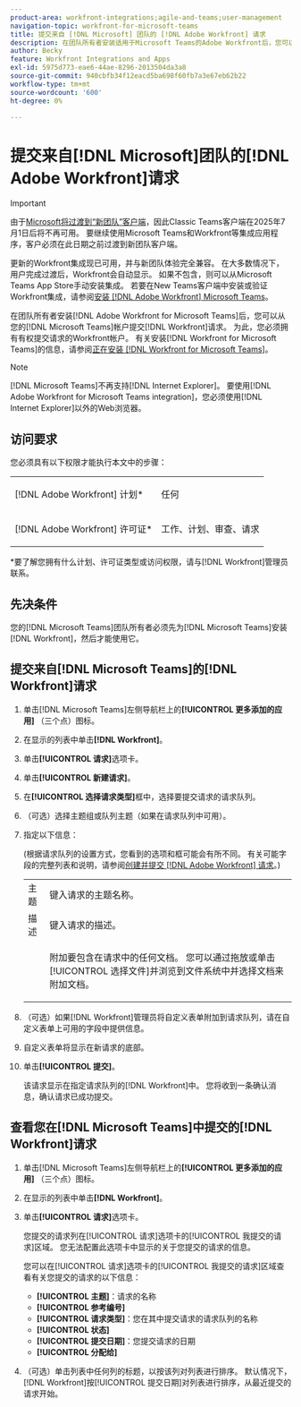 ```yaml
---
product-area: workfront-integrations;agile-and-teams;user-management
navigation-topic: workfront-for-microsoft-teams
title: 提交来自 [!DNL Microsoft] 团队的 [!DNL Adobe Workfront] 请求
description: 在团队所有者安装适用于Microsoft Teams的Adobe Workfront后，您可以从Microsoft Teams帐户提交Workfront请求。 为此，您必须拥有有权提交请求的Workfront帐户。 有关安装适用于Microsoft Teams的Workfront的信息，请参阅安装适用于Microsoft Teams的Workfront 。
author: Becky
feature: Workfront Integrations and Apps
exl-id: 5975d773-eae6-44ae-8296-2013504da3a8
source-git-commit: 940cbfb34f12eacd5ba698f60fb7a3e67eb62b22
workflow-type: tm+mt
source-wordcount: '600'
ht-degree: 0%

---
```


# 提交来自[!DNL Microsoft]团队的[!DNL Adobe Workfront]请求

>[!IMPORTANT]
>
>由于[Microsoft将过渡到“新团队”客户端](https://learn.microsoft.com/en-us/microsoftteams/teams-classic-client-end-of-availability)，因此Classic Teams客户端在2025年7月1日后将不再可用。 要继续使用Microsoft Teams和Workfront等集成应用程序，客户必须在此日期之前过渡到新团队客户端。
>
>更新的Workfront集成现已可用，并与新团队体验完全兼容。 在大多数情况下，用户完成过渡后，Workfront会自动显示。 如果不包含，则可以从Microsoft Teams App Store手动安装集成。 若要在New Teams客户端中安装或验证Workfront集成，请参阅[安装 [!DNL Adobe Workfront] Microsoft Teams](/help/quicksilver/workfront-integrations-and-apps/using-workfront-with-microsoft-teams/install-workfront-ms-teams.md)。

在团队所有者安装[!DNL Adobe Workfront for Microsoft Teams]后，您可以从您的[!DNL Microsoft Teams]帐户提交[!DNL Workfront]请求。 为此，您必须拥有有权提交请求的Workfront帐户。 有关安装[!DNL Workfront for Microsoft Teams]的信息，请参阅[正在安装 [!DNL Workfront for Microsoft Teams]](../../workfront-integrations-and-apps/using-workfront-with-microsoft-teams/install-workfront-ms-teams.md)。

>[!NOTE]
>
>[!DNL Microsoft Teams]不再支持[!DNL Internet Explorer]。 要使用[!DNL Adobe Workfront for Microsoft Teams integration]，您必须使用[!DNL Internet Explorer]以外的Web浏览器。


## 访问要求

您必须具有以下权限才能执行本文中的步骤：

<table style="table-layout:auto"> 
 <col> 
 <col> 
 <tbody> 
  <tr> 
   <td role="rowheader">[!DNL Adobe Workfront] 计划*</td> 
   <td> <p>任何</p> </td> 
  </tr> 
  <tr> 
   <td role="rowheader">[!DNL Adobe Workfront] 许可证*</td> 
   <td> <p>工作、计划、审查、请求</p> </td> 
  </tr> 
 </tbody> 
</table>

&#42;要了解您拥有什么计划、许可证类型或访问权限，请与[!DNL Workfront]管理员联系。

## 先决条件

您的[!DNL Microsoft Teams]团队所有者必须先为[!DNL Microsoft Teams]安装[!DNL Workfront]，然后才能使用它。

## 提交来自[!DNL Microsoft Teams]的[!DNL Workfront]请求

1. 单击[!DNL Microsoft Teams]左侧导航栏上的&#x200B;**[!UICONTROL 更多添加的应用]** （三个点）图标。

1. 在显示的列表中单击&#x200B;**[!DNL Workfront]**。
1. 单击&#x200B;**[!UICONTROL 请求]**&#x200B;选项卡。
1. 单击&#x200B;**[!UICONTROL 新建请求]**。
1. 在&#x200B;**[!UICONTROL 选择请求类型]**&#x200B;框中，选择要提交请求的请求队列。
1. （可选）选择主题组或队列主题（如果在请求队列中可用）。
1. 指定以下信息：

   (根据请求队列的设置方式，您看到的选项和框可能会有所不同。 有关可能字段的完整列表和说明，请参阅[创建并提交 [!DNL Adobe Workfront] 请求](../../manage-work/requests/create-requests/create-submit-requests.md)。)

   <table style="table-layout:auto"> 
    <col> 
    <col> 
    <tbody> 
     <tr> 
      <td role="rowheader">主题</td> 
      <td>键入请求的主题名称。</td> 
     </tr> 
     <tr> 
      <td role="rowheader">描述</td> 
      <td>键入请求的描述。</td> 
     </tr> 
     <tr> 
      <td role="rowheader"> </td> 
      <td> <p>附加要包含在请求中的任何文档。 您可以通过拖放或单击[!UICONTROL 选择文件]并浏览到文件系统中并选择文档来附加文档。</p> </td> 
     </tr> 
    </tbody> 
   </table>

1. （可选）如果[!DNL Workfront]管理员将自定义表单附加到请求队列，请在自定义表单上可用的字段中提供信息。
1. 自定义表单将显示在新请求的底部。
1. 单击&#x200B;**[!UICONTROL 提交]**。

   该请求显示在指定请求队列的[!DNL Workfront]中。 您将收到一条确认消息，确认请求已成功提交。

## 查看您在[!DNL Microsoft Teams]中提交的[!DNL Workfront]请求

1. 单击[!DNL Microsoft Teams]左侧导航栏上的&#x200B;**[!UICONTROL 更多添加的应用]** （三个点）图标。

1. 在显示的列表中单击&#x200B;**[!DNL Workfront]**。
1. 单击&#x200B;**[!UICONTROL 请求]**&#x200B;选项卡。

   您提交的请求列在[!UICONTROL 请求]选项卡的[!UICONTROL 我提交的请求]区域。 您无法配置此选项卡中显示的关于您提交的请求的信息。

   您可以在[!UICONTROL 请求]选项卡的[!UICONTROL 我提交的请求]区域查看有关您提交的请求的以下信息：

   * **[!UICONTROL 主题]**：请求的名称
   * **[!UICONTROL 参考编号]**
   * **[!UICONTROL 请求类型]**：您在其中提交请求的请求队列的名称
   * **[!UICONTROL 状态]**
   * **[!UICONTROL 提交日期]**：您提交请求的日期
   * **[!UICONTROL 分配给]**

1. （可选）单击列表中任何列的标题，以按该列对列表进行排序。 默认情况下，[!DNL Workfront]按[!UICONTROL 提交日期]对列表进行排序，从最近提交的请求开始。
